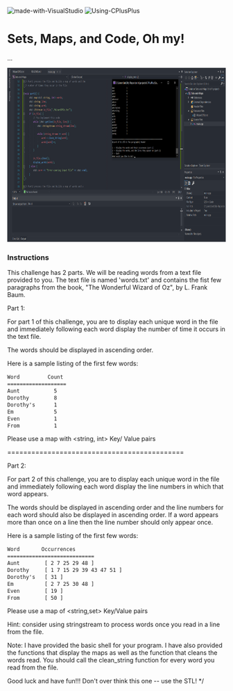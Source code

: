 ![made-with-VisualStudio](https://img.shields.io/badge/Made%20With-Visual%20Studio-ba88f3)  ![Using-CPlusPlus](https://img.shields.io/badge/Using-C%2B%2B-ff69b4)

# Sets, Maps, and Code, Oh my!
...

<img src="./assets/screenshot.png"
     alt="Img"
     style="margin-right: 10px; height: 400px;" />

### Instructions
This challenge has 2 parts.
We will be reading words from a text file provided to you.
The text file is named 'words.txt' and contains the fist few
paragraphs from the book, "The Wonderful Wizard of Oz", by 
L. Frank Baum.

Part 1:

For part 1 of this challenge, you are to display each unique word
in the file and immediately following each word display the number
of time it occurs in the text file.

The words should be displayed in ascending order.

Here is a sample listing of the first few words:

    Word         Count
    ===================
    Aunt           5
    Dorothy        8
    Dorothy's      1
    Em             5
    Even           1
    From           1

Please use a map with <string, int> Key/ Value pairs

============================================

Part 2:

For part 2 of this challenge, you are to display each unique word
in the file and immediately following each word display the line numbers
in which that word appears.

The words should be displayed in ascending order and the line numbers for
each word should also be displayed in ascending order.
If a word appears more than once on a line then the line number should
only appear once.

Here is a sample listing of the first few words:

    Word       Occurrences
    ============================
    Aunt        [ 2 7 25 29 48 ]
    Dorothy     [ 1 7 15 29 39 43 47 51 ]
    Dorothy's   [ 31 ]
    Em          [ 2 7 25 30 48 ]
    Even        [ 19 ]
    From        [ 50 ]

Please use a map of <string,set<int>> Key/Value pairs

Hint: consider using stringstream to process words
once you read in a line from the file.

Note: I have provided the basic shell for your program.
I have also provided the functions that display the maps
as well as the function that cleans the words read.
You should call the clean_string function for every word 
you read from the file.

Good luck and have fun!!!
Don't over think this one -- use the STL!
*/